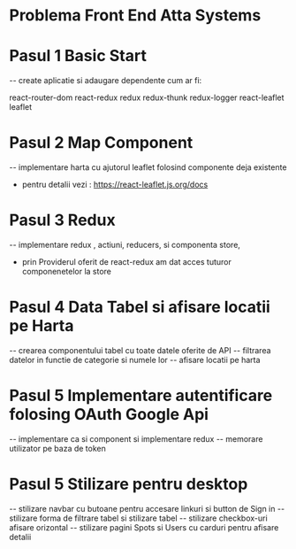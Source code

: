 # Problema Front End Atta Systems

# Pasul 1 Basic Start 

-- create aplicatie si adaugare dependente cum ar fi:

react-router-dom 
react-redux redux 
redux-thunk redux-logger 
react-leaflet leaflet


# Pasul 2 Map Component

-- implementare harta cu ajutorul leaflet folosind componente deja existente 
- pentru detalii vezi : https://react-leaflet.js.org/docs


# Pasul 3 Redux

-- implementare redux , actiuni, reducers, si componenta store, 
- prin Providerul oferit de react-redux am dat acces tuturor componenetelor la store

# Pasul 4 Data Tabel si afisare locatii pe Harta

-- crearea componentului tabel cu toate datele oferite de API 
-- filtrarea datelor in functie de categorie si numele lor
-- afisare locatii pe harta 


# Pasul 5 Implementare autentificare folosing OAuth Google Api

-- implementare ca si component si implementare redux
-- memorare utilizator pe baza de token


# Pasul 5 Stilizare pentru desktop

-- stilizare navbar cu butoane pentru accesare linkuri si button de Sign in
-- stilizare forma de filtrare tabel si stilizare tabel
-- stilizare checkbox-uri afisare orizontal
-- stilizare pagini Spots si Users cu carduri pentru afisare detalii
